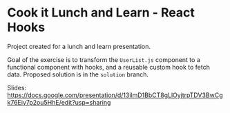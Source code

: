 # Cook it Lunch and Learn - React Hooks

Project created for a lunch and learn presentation. 

Goal of the exercise is to transform the `UserList.js` component to a functional component with hooks, and a reusable custom hook to fetch data.
Proposed solution is in the `solution` branch. 

Slides: https://docs.google.com/presentation/d/13ilmD1BbCT8gLlOyjtrpTDV3BwCgk76Eiy7p2ou5HhE/edit?usp=sharing
